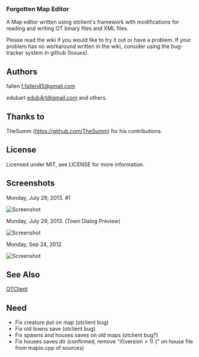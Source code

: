 ### Forgotten Map Editor

A Map editor written using otclient's framework with modifications for reading and writing OT binary files and XML files.

Please read the wiki if you would like to try it out or have a problem.  If your problem has no workaround written in the wiki, consider using the bug-tracker system in github (Issues).

## Authors

fallen <f.fallen45@gmail.com>

edubart <edub4rt@gmail.com> and others.

## Thanks to

TheSumm (https://github.com/TheSumm) for his contributions.

## License

Licensed under MIT,  see LICENSE for more information.

## Screenshots

Monday, July 29, 2013. #1

![Screenshot](http://i.imgur.com/M9KGjE0.jpg)

Monday, July 29, 2013. (Town Dialog Preview)

![Screenshot](http://i.imgur.com/b2lQ8Ft.jpg)

Monday, Sep 24, 2012.

![Screenshot](http://i.imgur.com/CZVqM.jpg)

## See Also

[OTClient](https://github.com/edubart/otclient)

## Need
- Fix creature put on map (otclient bug)
- Fix old towns save (otclient bug)
- Fix spawns and houses saves on old maps (otclient bug?)
- Fix houses saves dir (confirmed, remove "if(version > 1) {" on house file from mapio.cpp of sources)
